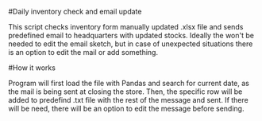 #Daily inventory check and email update

This script checks inventory form manually updated .xlsx file and sends predefined email to headquarters with updated stocks. Ideally the won't be needed to edit the email sketch, but in case of unexpected situations there is an option to edit the mail or add something.

#How it works

Program will first load the file with Pandas and search for current date, as the mail is being sent at closing the store. Then, the specific row will be added to predefind .txt file with the rest of the message and sent. If there will be need, there will be an option to edit the message before sending.
